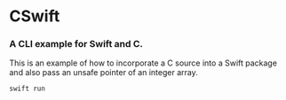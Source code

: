 # CSwift

### A CLI example for Swift and C.

This is an example of how to incorporate a C source into a Swift package and also pass an unsafe pointer of an integer array.  

```bash
swift run
```
